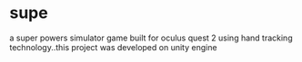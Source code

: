 # supe
a super powers simulator game built for oculus quest 2 using hand tracking technology..this project was developed on unity engine
